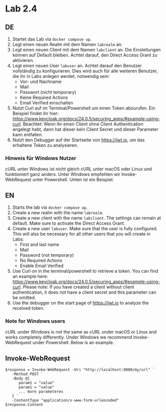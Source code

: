 # Lab 2.4

## DE

1) Startet das Lab via `docker compose up`.
2) Legt einen neuen Realm mit dem Namen `labrealm` an.
3) Legt einen neuen Client mit dem Namen `labclient` an. Die Einstellungen können auf Default bleiben. Achtet darauf, den Direct Access Grant zu aktivieren.
4) Legt einen neuen User `labuser` an. Achtet darauf den Benutzer vollständig zu konfigurieren. Dies wird auch für alle weiteren Benutzer, die ihr in Labs anlegen werdet, notwendig sein:
   * Vor- und Nachname
   * Mail
   * Passwort (nicht temporary)
   * Keine Required Actions
   * Email Verified einschalten
5) Nutzt Curl auf im Terminal/Powershell um einen Token abzurufen. Ein Beispiel findet ihr hier: https://www.keycloak.org/docs/24.0.5/securing_apps/#example-using-curl. Beachtet: Wenn ihr einen Client ohne Client Authentication angelegt habt, dann hat dieser kein Client Secret und dieser Parameter kann entfallen.
6) Nutzt den Debugger auf der Startseite von https://jwt.io, um das erhaltene Token zu analysieren.

### Hinweis für Windows Nutzer

cURL unter Windows ist nicht gleich cURL unter macOS oder Linux und funktioniert ganz anders. Unter Windows empfehlen wir Invoke-WebRequest unter Powershell. Unten ist ein Beispiel.

## EN

1) Starts the lab via `docker compose up`.
2) Create a new realm with the name `labrealm`.
3) Create a new client with the name `labclient`. The settings can remain at default. Make sure to activate the Direct Access Grant.
4) Create a new user `labuser`. Make sure that the user is fully configured. This will also be necessary for all other users that you will create in Labs:
   * First and last name
   * Mail
   * Password (not temporary)
   * No Required Actions
   * Enable Email Verified
5) Use Curl on in the terminal/powershell to retrieve a token. You can find an example here: https://www.keycloak.org/docs/24.0.5/securing_apps/#example-using-curl. Please note: If you have created a client without client authentication, it does not have a client secret and this parameter can be omitted.
6) Use the debugger on the start page of https://jwt.io to analyze the received token.

### Note for Windows users

cURL under Windows is not the same as cURL under macOS or Linux and works completely differently. Under Windows we recommend Invoke-WebRequest under Powershell. Below is an example.

## Invoke-WebRequest

```
$response = Invoke-WebRequest -Uri "http://localhost:8080/my/url" `
   -Method POST `
   -Body @{
      param1 = "value"
      param1 = "value"
      ... more parameteres
   } `
   -ContentType "application/x-www-form-urlencoded"
$response.Content
```